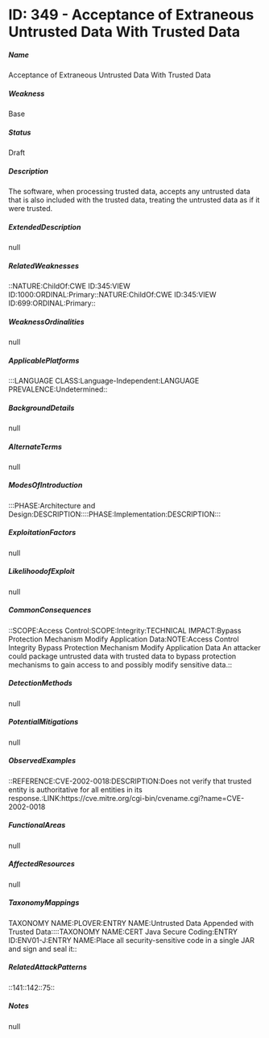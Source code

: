 # ID: 349 - Acceptance of Extraneous Untrusted Data With Trusted Data
<h5>Name</h5>Acceptance of Extraneous Untrusted Data With Trusted Data
<h5>Weakness</h5>Base
<h5>Status</h5>Draft
<h5>Description</h5>The software, when processing trusted data, accepts any untrusted data that is also included with the trusted data, treating the untrusted data as if it were trusted.
<h5>ExtendedDescription</h5>null
<h5>RelatedWeaknesses</h5>::NATURE:ChildOf:CWE ID:345:VIEW ID:1000:ORDINAL:Primary::NATURE:ChildOf:CWE ID:345:VIEW ID:699:ORDINAL:Primary::
<h5>WeaknessOrdinalities</h5>null
<h5>ApplicablePlatforms</h5>:::LANGUAGE CLASS:Language-Independent:LANGUAGE PREVALENCE:Undetermined::
<h5>BackgroundDetails</h5>null
<h5>AlternateTerms</h5>null
<h5>ModesOfIntroduction</h5>:::PHASE:Architecture and Design:DESCRIPTION::::PHASE:Implementation:DESCRIPTION:::
<h5>ExploitationFactors</h5>null
<h5>LikelihoodofExploit</h5>null
<h5>CommonConsequences</h5>::SCOPE:Access Control:SCOPE:Integrity:TECHNICAL IMPACT:Bypass Protection Mechanism Modify Application Data:NOTE:Access Control Integrity Bypass Protection Mechanism Modify Application Data An attacker could package untrusted data with trusted data to bypass protection mechanisms to gain access to and possibly modify sensitive data.::
<h5>DetectionMethods</h5>null
<h5>PotentialMitigations</h5>null
<h5>ObservedExamples</h5>::REFERENCE:CVE-2002-0018:DESCRIPTION:Does not verify that trusted entity is authoritative for all entities in its response.:LINK:https://cve.mitre.org/cgi-bin/cvename.cgi?name=CVE-2002-0018
<h5>FunctionalAreas</h5>null
<h5>AffectedResources</h5>null
<h5>TaxonomyMappings</h5>TAXONOMY NAME:PLOVER:ENTRY NAME:Untrusted Data Appended with Trusted Data::::TAXONOMY NAME:CERT Java Secure Coding:ENTRY ID:ENV01-J:ENTRY NAME:Place all security-sensitive code in a single JAR and sign and seal it::
<h5>RelatedAttackPatterns</h5>::141::142::75::
<h5>Notes</h5>null

